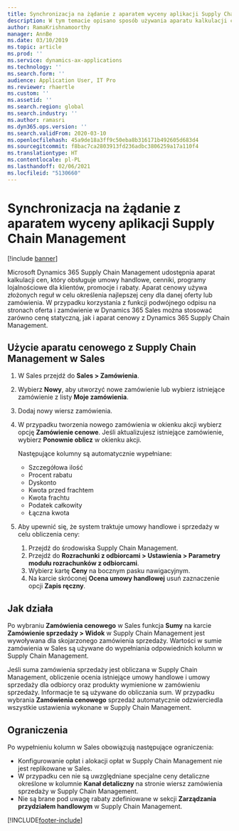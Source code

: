 ```yaml
---
title: Synchronizacja na żądanie z aparatem wyceny aplikacji Supply Chain Management
description: W tym temacie opisano sposób używania aparatu kalkulacji cen w Microsoft Dynamics 365 Supply Chain Management z Dynamics 365 Sales.
author: RamaKrishnamoorthy
manager: AnnBe
ms.date: 03/10/2019
ms.topic: article
ms.prod: ''
ms.service: dynamics-ax-applications
ms.technology: ''
ms.search.form: ''
audience: Application User, IT Pro
ms.reviewer: rhaertle
ms.custom: ''
ms.assetid: ''
ms.search.region: global
ms.search.industry: ''
ms.author: ramasri
ms.dyn365.ops.version: ''
ms.search.validFrom: 2020-03-10
ms.openlocfilehash: 45a9de18a3ff9c50eba8b316171b492605d683d4
ms.sourcegitcommit: f8bac7ca2803913fd236adbc3806259a17a110f4
ms.translationtype: HT
ms.contentlocale: pl-PL
ms.lasthandoff: 02/06/2021
ms.locfileid: "5130660"
---
```

# <a name="sync-on-demand-with-the-supply-chain-management-pricing-engine"></a>Synchronizacja na żądanie z aparatem wyceny aplikacji Supply Chain Management

[!include [banner](../../includes/banner.md)]



Microsoft Dynamics 365 Supply Chain Management udostępnia aparat kalkulacji cen, który obsługuje umowy handlowe, cenniki, programy lojalnościowe dla klientów, promocje i rabaty. Aparat cenowy używa złożonych reguł w celu określenia najlepszej ceny dla danej oferty lub zamówienia. W przypadku korzystania z funkcji podwójnego odpisu na stronach oferta i zamówienie w Dynamics 365 Sales można stosować zarówno cenę statyczną, jak i aparat cenowy z Dynamics 365 Supply Chain Management.

## <a name="use-the-pricing-engine-from-supply-chain-management-in-sales"></a>Użycie aparatu cenowego z Supply Chain Management w Sales

1. W Sales przejdź do **Sales \> Zamówienia**.
2. Wybierz **Nowy**, aby utworzyć nowe zamówienie lub wybierz istniejące zamówienie z listy **Moje zamówienia**.
3. Dodaj nowy wiersz zamówienia.
4. W przypadku tworzenia nowego zamówienia w okienku akcji wybierz opcję **Zamówienie cenowe**. Jeśli aktualizujesz istniejące zamówienie, wybierz **Ponownie oblicz** w okienku akcji.

    Następujące kolumny są automatycznie wypełniane:

    + Szczegółowa ilość
    + Procent rabatu
    + Dyskonto
    + Kwota przed frachtem
    + Kwota frachtu
    + Podatek całkowity
    + Łączna kwota
    
5. Aby upewnić się, że system traktuje umowy handlowe i sprzedaży w celu obliczenia ceny:
    1. Przejdź do środowiska Supply Chain Management.
    2. Przejdź do **Rozrachunki z odbiorcami \> Ustawienia \> Parametry modułu rozrachunków z odbiorcami**.
    3. Wybierz kartę **Ceny** na bocznym pasku nawigacyjnym.
    4. Na karcie skróconej **Ocena umowy handlowej** usuń zaznaczenie opcji **Zapis ręczny**.

## <a name="how-it-works"></a>Jak działa

Po wybraniu **Zamówienia cenowego** w Sales funkcja **Sumy** na karcie **Zamówienie sprzedaży \> Widok** w Supply Chain Management jest wywoływana dla skojarzonego zamówienia sprzedaży. Wartości w sumie zamówienia w Sales są używane do wypełniania odpowiednich kolumn w Supply Chain Management.

Jeśli suma zamówienia sprzedaży jest obliczana w Supply Chain Management, obliczenie ocenia istniejące umowy handlowe i umowy sprzedaży dla odbiorcy oraz produkty wymienione w zamówieniu sprzedaży. Informacje te są używane do obliczania sum. W przypadku wybrania **Zamówienia cenowego** sprzedaż automatycznie odzwierciedla wszystkie ustawienia wykonane w Supply Chain Management.

## <a name="limitations"></a>Ograniczenia

Po wypełnieniu kolumn w Sales obowiązują następujące ograniczenia:

+ Konfigurowanie opłat i alokacji opłat w Supply Chain Management nie jest replikowane w Sales.
+ W przypadku cen nie są uwzględniane specjalne ceny detaliczne określone w kolumnie **Kanał detaliczny** na stronie wiersz zamówienia sprzedaży w Supply Chain Management.
+ Nie są brane pod uwagę rabaty zdefiniowane w sekcji **Zarządzania przydziałem handlowym** w Supply Chain Management.


[!INCLUDE[footer-include](../../../../includes/footer-banner.md)]
